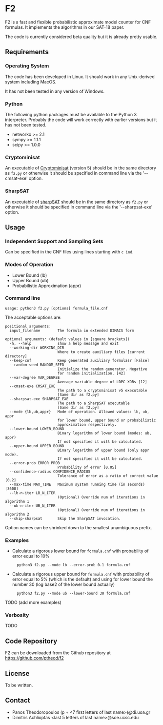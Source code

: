 # F2

F2 is a fast and flexible probabilistic approximate model counter for
CNF formulas. It implements the algorithms in our SAT-18 paper.

The code is currently considered beta quality but it is already pretty usable.

## Requirements

### Operating System
The code has been developed in Linux. It should work in any
Unix-derived system including MacOS.

It has not been tested in any version of Windows.

### Python
The following python packages must be available to the Python 3 interpreter.
Probably the code will work correctly with earlier versions but it has
not been tested.

* networkx >= 2.1
* sympy >= 1.1.1
* scipy >= 1.0.0

### Cryptominisat
An executable of [Cryptominisat](https://github.com/msoos/cryptominisat)
 (version 5) should be in the same directory
as `f2.py` or otherwise it should be specified in command line via the
'--cmsat-exe' option.

### SharpSAT
An executable of [sharpSAT](https://github.com/marcthurley/sharpSAT)
should be in the same directory
as `f2.py` or otherwise it should be specified in command line via the
'--sharpsat-exe' option.

## Usage

### Independent Support and Sampling Sets
Can be specified in the CNF files using lines starting with `c ind`.

### Modes of Operation
* Lower Bound (lb)
* Upper Bound (ub)
* Probabilistic Approximation (appr)


### Command line
    usage: python3 f2.py [options] formula_file.cnf

The acceptable options are:

    positional arguments:
      input_filename        The formula in extended DIMACS form

    optional arguments: (default values in [square brackets])
      -h, --help            show a help message and exit
      --working-dir WORKING_DIR
                            Where to create auxiliary files [current directory]
      --keep-cnf            Keep generated auxiliary formulas? [False]
      --random-seed RANDOM_SEED
                            Initialize the random generator. Negative
                            for random initialization. [42]
      --var-degree VAR_DEGREE
                            Average variable degree of LDPC XORs [12]
      --cmsat-exe CMSAT_EXE
                            The path to a cryptominisat v5 executable
                            [Same dir as f2.py]
      --sharpsat-exe SHARPSAT_EXE
                            The path to a SharpSAT executable
                            [Same dir as f2.py]
      --mode {lb,ub,appr}   Mode of operation. Allowed values: lb, ub, appr
                            for lower bound, upper bound or probabilistic
                            approximation respectively.
      --lower-bound LOWER_BOUND
                            Binary logarithm of lower bound (modes: ub, appr)
                            If not specified it will be calculated.
      --upper-bound UPPER_BOUND
                            Binary logarithm of upper bound (only appr mode).
                            If not specified it will be calculated.
      --error-prob ERROR_PROB
                            Probability of error [0.05]
      --confidence-radius CONFIDENCE_RADIUS
                            Tolerance of error as a ratio of correct value [0.2]
      --max-time MAX_TIME   Maximum system running time (in seconds) [3600]
      --lb-n-iter LB_N_ITER
                            (Optional) Override num of iterations in algorithm 1
      --ub-n-iter UB_N_ITER
                            (Optional) Override num of iterations in algorithm 2
      --skip-sharpsat       Skip the SharpSAT invocation.

Option names can be shrinked down to the smallest unambiguous prefix.

### Examples
* Calculate a rigorous lower bound for `formula.cnf` with probability of
error equal to 10%

        python3 f2.py --mode lb --error-prob 0.1 formula.cnf

* Calculate a rigorous upper bound for `formula.cnf` with probability of
error equal to 5% (which is the default) and using for lower bound the
number 30 (log base2 of the lower bound actually)

        python3 f2.py --mode ub --lower-bound 30 formula.cnf

TODO (add more examples)

### Verbosity
TODO


## Code Repository
F2 can be downloaded from the Github repository at
https://github.com/ptheod/f2

## License
To be written.

## Contact
* Panos Theodoropoulos (p + <7 first letters of last name>)@di.uoa.gr
* Dimitris Achlioptas <last 5 letters of last name>@soe.ucsc.edu

